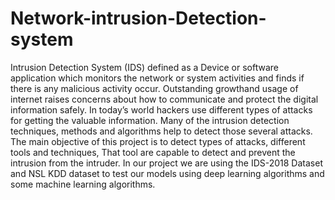 # Network-intrusion-Detection-system

Intrusion Detection System (IDS) defined as a Device or software application which monitors the
network or system activities and finds if there is any malicious activity occur. Outstanding
growthand usage of internet raises concerns about how to communicate and protect the digital
information safely. In today’s world hackers use different types of attacks for getting the valuable
information. Many of the intrusion detection techniques, methods and algorithms help to detect
those several attacks. The main objective of this project is to detect types of attacks, different
tools and techniques, That tool are capable to detect and prevent the intrusion from the intruder.
In our project we are using the IDS-2018 Dataset and NSL KDD dataset to test our models using
deep learning algorithms and some machine learning algorithms.
